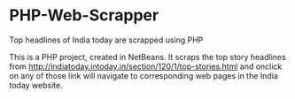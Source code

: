 PHP-Web-Scrapper
================

Top headlines of India today are scrapped using PHP

This is a PHP project, created in NetBeans. It scraps the top story headlines from http://indiatoday.intoday.in/section/120/1/top-stories.html
 and onclick on any of those link will navigate to corresponding web pages in the India today website.
